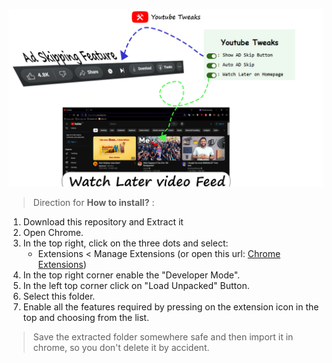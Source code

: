 ![Thumblain Image](Icons/thumblain.png)

> Direction for **How to install?** :
1. Download this repository and Extract it
2. Open Chrome.
3. In the top right, click on the three dots and select:
   - Extensions < Manage Extensions (or open this url: [Chrome Extensions](chrome://extensions/))
4. In the top right corner enable the "Developer Mode".
5. In the left top corner click on "Load Unpacked" Button.
6. Select this folder.
7. Enable all the features required by pressing on the extension icon in the top and choosing from the list.

> Save the extracted folder somewhere safe and then import it in chrome, so you don't delete it by accident.